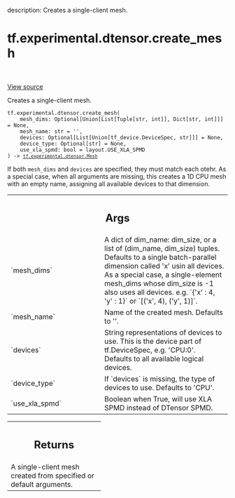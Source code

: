 description: Creates a single-client mesh.

<div itemscope itemtype="http://developers.google.com/ReferenceObject">
<meta itemprop="name" content="tf.experimental.dtensor.create_mesh" />
<meta itemprop="path" content="Stable" />
</div>

# tf.experimental.dtensor.create_mesh

<!-- Insert buttons and diff -->

<table class="tfo-notebook-buttons tfo-api nocontent" align="left">

</table>

<a target="_blank" class="external" href="/code/stable/tensorflow/dtensor/python/mesh_util.py">View source</a>



Creates a single-client mesh.


<pre class="devsite-click-to-copy prettyprint lang-py tfo-signature-link">
<code>tf.experimental.dtensor.create_mesh(
    mesh_dims: Optional[Union[List[Tuple[str, int]], Dict[str, int]]] = None,
    mesh_name: str = &#x27;&#x27;,
    devices: Optional[List[Union[tf_device.DeviceSpec, str]]] = None,
    device_type: Optional[str] = None,
    use_xla_spmd: bool = layout.USE_XLA_SPMD
) -> <a href="../../../tf/experimental/dtensor/Mesh.md"><code>tf.experimental.dtensor.Mesh</code></a>
</code></pre>



<!-- Placeholder for "Used in" -->

If both `mesh_dims` and `devices` are specified, they must match each otehr.
As a special case, when all arguments are missing, this creates a 1D CPU mesh
with an empty name, assigning all available devices to that dimension.

<!-- Tabular view -->
 <table class="responsive fixed orange">
<colgroup><col width="214px"><col></colgroup>
<tr><th colspan="2"><h2 class="add-link">Args</h2></th></tr>

<tr>
<td>
`mesh_dims`<a id="mesh_dims"></a>
</td>
<td>
A dict of dim_name: dim_size, or a list of (dim_name, dim_size)
tuples. Defaults to a single batch-parallel dimension called 'x' usin all
devices. As a special case, a single-element mesh_dims whose dim_size is
-1 also uses all devices.  e.g. `{'x' : 4, 'y' : 1}` or `[('x', 4), ('y',
1)]`.
</td>
</tr><tr>
<td>
`mesh_name`<a id="mesh_name"></a>
</td>
<td>
Name of the created mesh. Defaults to ''.
</td>
</tr><tr>
<td>
`devices`<a id="devices"></a>
</td>
<td>
String representations of devices to use. This is the device part
of tf.DeviceSpec, e.g. 'CPU:0'. Defaults to all available logical devices.
</td>
</tr><tr>
<td>
`device_type`<a id="device_type"></a>
</td>
<td>
If `devices` is missing, the type of devices to use. Defaults
to 'CPU'.
</td>
</tr><tr>
<td>
`use_xla_spmd`<a id="use_xla_spmd"></a>
</td>
<td>
Boolean when True, will use XLA SPMD instead of DTensor SPMD.
</td>
</tr>
</table>



<!-- Tabular view -->
 <table class="responsive fixed orange">
<colgroup><col width="214px"><col></colgroup>
<tr><th colspan="2"><h2 class="add-link">Returns</h2></th></tr>
<tr class="alt">
<td colspan="2">
A single-client mesh created from specified or default arguments.
</td>
</tr>

</table>

